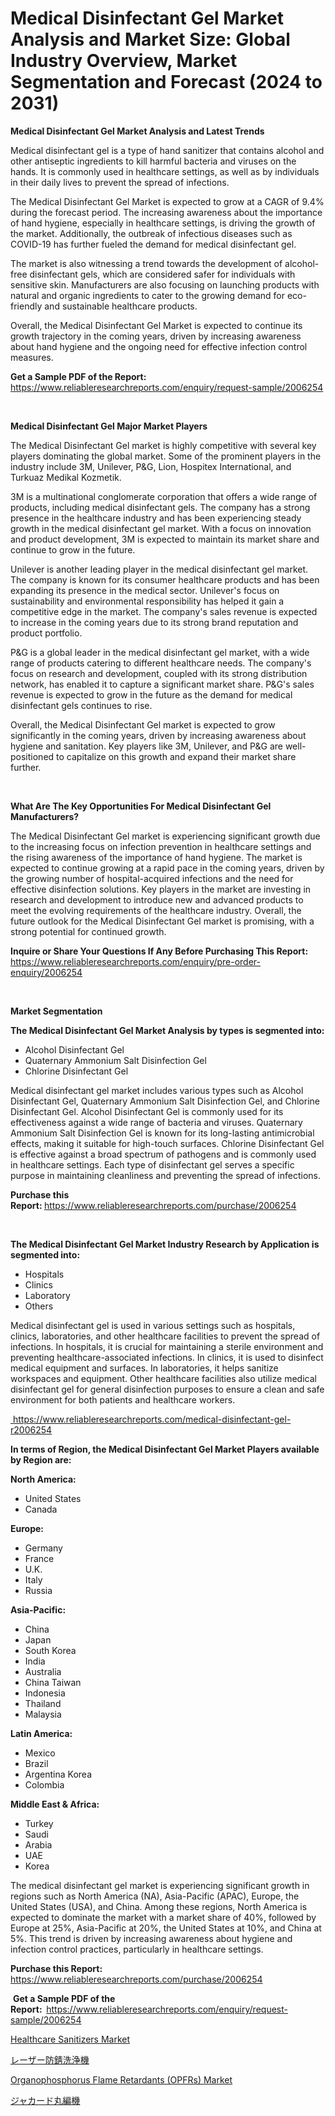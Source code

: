 <p><h1>Medical Disinfectant Gel Market Analysis and Market Size: Global Industry Overview, Market Segmentation and Forecast (2024 to 2031)</h1></p><p><strong>Medical Disinfectant Gel Market Analysis and Latest Trends</strong></p>
<p><p>Medical disinfectant gel is a type of hand sanitizer that contains alcohol and other antiseptic ingredients to kill harmful bacteria and viruses on the hands. It is commonly used in healthcare settings, as well as by individuals in their daily lives to prevent the spread of infections.</p><p>The Medical Disinfectant Gel Market is expected to grow at a CAGR of 9.4% during the forecast period. The increasing awareness about the importance of hand hygiene, especially in healthcare settings, is driving the growth of the market. Additionally, the outbreak of infectious diseases such as COVID-19 has further fueled the demand for medical disinfectant gel.</p><p>The market is also witnessing a trend towards the development of alcohol-free disinfectant gels, which are considered safer for individuals with sensitive skin. Manufacturers are also focusing on launching products with natural and organic ingredients to cater to the growing demand for eco-friendly and sustainable healthcare products.</p><p>Overall, the Medical Disinfectant Gel Market is expected to continue its growth trajectory in the coming years, driven by increasing awareness about hand hygiene and the ongoing need for effective infection control measures.</p></p>
<p><strong>Get a Sample PDF of the Report:&nbsp;</strong> <a href="https://www.reliableresearchreports.com/enquiry/request-sample/2006254">https://www.reliableresearchreports.com/enquiry/request-sample/2006254</a></p>
<p>&nbsp;</p>
<p><strong>Medical Disinfectant Gel Major Market Players</strong></p>
<p><p>The Medical Disinfectant Gel market is highly competitive with several key players dominating the global market. Some of the prominent players in the industry include 3M, Unilever, P&G, Lion, Hospitex International, and Turkuaz Medikal Kozmetik.</p><p>3M is a multinational conglomerate corporation that offers a wide range of products, including medical disinfectant gels. The company has a strong presence in the healthcare industry and has been experiencing steady growth in the medical disinfectant gel market. With a focus on innovation and product development, 3M is expected to maintain its market share and continue to grow in the future.</p><p>Unilever is another leading player in the medical disinfectant gel market. The company is known for its consumer healthcare products and has been expanding its presence in the medical sector. Unilever's focus on sustainability and environmental responsibility has helped it gain a competitive edge in the market. The company's sales revenue is expected to increase in the coming years due to its strong brand reputation and product portfolio.</p><p>P&G is a global leader in the medical disinfectant gel market, with a wide range of products catering to different healthcare needs. The company's focus on research and development, coupled with its strong distribution network, has enabled it to capture a significant market share. P&G's sales revenue is expected to grow in the future as the demand for medical disinfectant gels continues to rise.</p><p>Overall, the Medical Disinfectant Gel market is expected to grow significantly in the coming years, driven by increasing awareness about hygiene and sanitation. Key players like 3M, Unilever, and P&G are well-positioned to capitalize on this growth and expand their market share further.</p></p>
<p>&nbsp;</p>
<p><strong>What Are The Key Opportunities For Medical Disinfectant Gel Manufacturers?</strong></p>
<p><p>The Medical Disinfectant Gel market is experiencing significant growth due to the increasing focus on infection prevention in healthcare settings and the rising awareness of the importance of hand hygiene. The market is expected to continue growing at a rapid pace in the coming years, driven by the growing number of hospital-acquired infections and the need for effective disinfection solutions. Key players in the market are investing in research and development to introduce new and advanced products to meet the evolving requirements of the healthcare industry. Overall, the future outlook for the Medical Disinfectant Gel market is promising, with a strong potential for continued growth.</p></p>
<p><strong>Inquire or Share Your Questions If Any Before Purchasing This Report:</strong> <a href="https://www.reliableresearchreports.com/enquiry/pre-order-enquiry/2006254">https://www.reliableresearchreports.com/enquiry/pre-order-enquiry/2006254</a></p>
<p>&nbsp;</p>
<p><strong>Market Segmentation</strong></p>
<p><strong>The Medical Disinfectant Gel Market Analysis by types is segmented into:</strong></p>
<p><ul><li>Alcohol Disinfectant Gel</li><li>Quaternary Ammonium Salt Disinfection Gel</li><li>Chlorine Disinfectant Gel</li></ul></p>
<p><p>Medical disinfectant gel market includes various types such as Alcohol Disinfectant Gel, Quaternary Ammonium Salt Disinfection Gel, and Chlorine Disinfectant Gel. Alcohol Disinfectant Gel is commonly used for its effectiveness against a wide range of bacteria and viruses. Quaternary Ammonium Salt Disinfection Gel is known for its long-lasting antimicrobial effects, making it suitable for high-touch surfaces. Chlorine Disinfectant Gel is effective against a broad spectrum of pathogens and is commonly used in healthcare settings. Each type of disinfectant gel serves a specific purpose in maintaining cleanliness and preventing the spread of infections.</p></p>
<p><strong>Purchase this Report:&nbsp;</strong><a href="https://www.reliableresearchreports.com/purchase/2006254">https://www.reliableresearchreports.com/purchase/2006254</a></p>
<p>&nbsp;</p>
<p><strong>The Medical Disinfectant Gel Market Industry Research by Application is segmented into:</strong></p>
<p><ul><li>Hospitals</li><li>Clinics</li><li>Laboratory</li><li>Others</li></ul></p>
<p><p>Medical disinfectant gel is used in various settings such as hospitals, clinics, laboratories, and other healthcare facilities to prevent the spread of infections. In hospitals, it is crucial for maintaining a sterile environment and preventing healthcare-associated infections. In clinics, it is used to disinfect medical equipment and surfaces. In laboratories, it helps sanitize workspaces and equipment. Other healthcare facilities also utilize medical disinfectant gel for general disinfection purposes to ensure a clean and safe environment for both patients and healthcare workers.</p></p>
<p><a href="https://www.reliableresearchreports.com/medical-disinfectant-gel-r2006254">&nbsp;https://www.reliableresearchreports.com/medical-disinfectant-gel-r2006254</a></p>
<p><strong>In terms of Region, the Medical Disinfectant Gel Market Players available by Region are:</strong></p>
<p>
    <p> <strong> North America: </strong>
        <ul>
            <li>United States</li>
            <li>Canada</li>
        </ul>
        </p> 
    <p> <strong> Europe: </strong>
        <ul>
            <li>Germany</li>
            <li>France</li>
            <li>U.K.</li>
            <li>Italy</li>
            <li>Russia</li>
        </ul>
        </p> 
    <p> <strong> Asia-Pacific: </strong>
        <ul>
            <li>China</li>
            <li>Japan</li>
            <li>South Korea</li>
            <li>India</li>
            <li>Australia</li>
            <li>China Taiwan</li>
            <li>Indonesia</li>
            <li>Thailand</li>
            <li>Malaysia</li>
        </ul>
        </p> 
    <p> <strong> Latin America: </strong>
        <ul>
            <li>Mexico</li>
            <li>Brazil</li>
            <li>Argentina Korea</li>
            <li>Colombia</li>
        </ul>
        </p> 
    <p> <strong> Middle East & Africa: </strong>
        <ul>
            <li>Turkey</li>
            <li>Saudi</li>
            <li>Arabia</li>
            <li>UAE</li>
            <li>Korea</li>
        </ul>
    </p>
    </p>
<p><p>The medical disinfectant gel market is experiencing significant growth in regions such as North America (NA), Asia-Pacific (APAC), Europe, the United States (USA), and China. Among these regions, North America is expected to dominate the market with a market share of 40%, followed by Europe at 25%, Asia-Pacific at 20%, the United States at 10%, and China at 5%. This trend is driven by increasing awareness about hygiene and infection control practices, particularly in healthcare settings.</p></p>
<p><strong>Purchase this Report: </strong><a href="https://www.reliableresearchreports.com/purchase/2006254">https://www.reliableresearchreports.com/purchase/2006254</a></p>
<p>&nbsp;<strong>Get a Sample PDF of the Report:&nbsp;&nbsp;</strong><a href="https://www.reliableresearchreports.com/enquiry/request-sample/2006254">https://www.reliableresearchreports.com/enquiry/request-sample/2006254</a></p>
<p><strong></strong></p>
<p><p><a href="https://github.com/maudAbbott7/Market-Research-Report-List-1/blob/main/healthcare-sanitizers-market.md">Healthcare Sanitizers Market</a></p><p><a href="https://github.com/KaydenJohns1964/Market-Research-Report-List-1/blob/main/837379252414.md">レーザー防錆洗浄機</a></p><p><a href="https://issuu.com/reportprime-2/docs/organophosphorus-flame-retardants-opfrs-market-siz">Organophosphorus Flame Retardants (OPFRs) Market</a></p><p><a href="https://github.com/decker5351/Market-Research-Report-List-1/blob/main/148413852415.md">ジャカード丸編機</a></p></p>